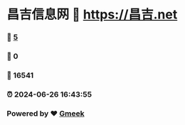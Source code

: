 # 昌吉信息网 :link: https://昌吉.net 
### :page_facing_up: [5](https://昌吉.net/tag.html) 
### :speech_balloon: 0 
### :hibiscus: 16541 
### :alarm_clock: 2024-06-26 16:43:55 
### Powered by :heart: [Gmeek](https://github.com/Meekdai/Gmeek)
